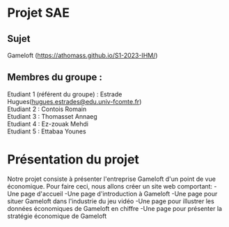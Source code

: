 # Projet SAE   

## Sujet   

Gameloft (https://athomass.github.io/S1-2023-IHM/)

## Membres du groupe :

Etudiant 1 (référent du groupe) :  Estrade Hugues(hugues.estrades@edu.univ-fcomte.fr)  
Etudiant 2 : Contois Romain   
Etudiant 3 : Thomasset Annaeg  
Etudiant 4 : Ez-zouak Mehdi  
Etudiant 5 : Ettabaa Younes

# Présentation du projet

Notre projet consiste à présenter l'entreprise Gameloft d'un point de vue économique.
  Pour faire ceci, nous allons créer un site web comportant:
-Une page d'accueil
-Une page d'introduction à Gameloft
-Une page pour situer Gameloft dans l'industrie du jeu vidéo
-Une page pour illustrer les données économiques de Gameloft en chiffre
-Une page pour présenter la stratégie économique de Gameloft


